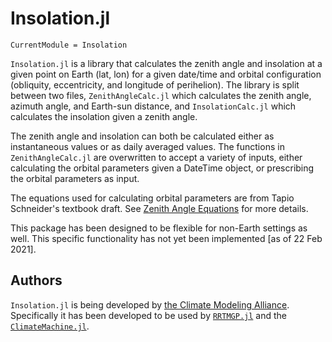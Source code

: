 # Insolation.jl

```@meta
CurrentModule = Insolation
```

`Insolation.jl` is a library that calculates the zenith angle and insolation 
at a given point on Earth (lat, lon) for a given date/time and orbital configuration 
(obliquity, eccentricity, and longitude of perihelion). The library is split
between two files, `ZenithAngleCalc.jl` which calculates the zenith angle, azimuth angle, and Earth-sun distance, 
and `InsolationCalc.jl` which calculates the insolation given a zenith angle.

The zenith angle and insolation can both be calculated either as instantaneous 
values or as daily averaged values. The functions in `ZenithAngleCalc.jl` are 
overwritten to accept a variety of inputs, either calculating the orbital parameters 
given a DateTime object, or prescribing the orbital parameters as input.

The equations used for calculating orbital parameters are from Tapio Schneider's textbook draft. 
See [Zenith Angle Equations](@ref) for more details.

This package has been designed to be flexible for non-Earth settings as well.
This specific functionality has not yet been implemented [as of 22 Feb 2021].

## Authors
`Insolation.jl` is being developed by [the Climate Modeling Alliance](https://clima.caltech.edu).
Specifically it has been developed to be used by [`RRTMGP.jl`](https://github.com/CliMA/RRTMGP.jl) 
and the [`ClimateMachine.jl`](https://github.com/CliMA/ClimateMachine.jl).